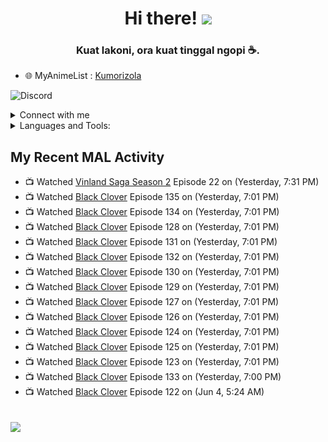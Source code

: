 <h1 align="center">Hi there! <img src="https://media.giphy.com/media/hvRJCLFzcasrR4ia7z/giphy.gif" width="25px"> </h1>
<h3 align="center">Kuat lakoni, ora kuat tinggal ngopi ☕.</h3>

- 🌐 MyAnimeList : [Kumorizola](https://myanimelist.net/animelist/Kumorizola)

![Discord](https://discord.c99.nl/widget/theme-3/761213268009943051.png)
<details>
      <summary>Connect with me</summary>
    <p align="left">
        <a href="https://www.facebook.com/kumori.hartley.1" target="blank"><img align="center"
                src="https://raw.githubusercontent.com/rahuldkjain/github-profile-readme-generator/master/src/images/icons/Social/facebook.svg"
                alt="kumori hartley" height="30" width="40" /></a>
        <a href="https://www.instagram.com/kumorizola/" target="blank"><img align="center"
                src="https://raw.githubusercontent.com/rahuldkjain/github-profile-readme-generator/master/src/images/icons/Social/instagram.svg"
                alt="kumorizola" height="30" width="40" /></a>
        <a href="https://discord.com" target="blank"><img align="center"
                src="https://raw.githubusercontent.com/rahuldkjain/github-profile-readme-generator/master/src/images/icons/Social/discord.svg"
                alt="Kumori#5882" height="30" width="40" /></a>
    </p>
</details>

<details>
    <summary align="left">Languages and Tools:</summary>
<p align="left">
      <a href="https://www.w3schools.com/css/" target="_blank">
        <img src="https://raw.githubusercontent.com/devicons/devicon/master/icons/css3/css3-original-wordmark.svg"
            alt="css3" width="40" height="40" /> </a> <a href="https://www.w3.org/html/" target="_blank"> <img
            src="https://raw.githubusercontent.com/devicons/devicon/master/icons/html5/html5-original-wordmark.svg"
            alt="html5" width="40" height="40" /> </a> <a href="https://www.java.com" target="_blank"> <img
            src="https://raw.githubusercontent.com/devicons/devicon/master/icons/java/java-original.svg" alt="java"
            width="40" height="40" /> </a> <a href="https://developer.mozilla.org/en-US/docs/Web/JavaScript"
            target="_blank"> <img
            src="https://raw.githubusercontent.com/devicons/devicon/master/icons/javascript/javascript-original.svg"
            alt="javascript" width="40" height="40" /> </a> <a href="https://nodejs.org" target="_blank"> <img
            src="https://raw.githubusercontent.com/devicons/devicon/master/icons/nodejs/nodejs-original-wordmark.svg"
            alt="nodejs" width="40" height="40" /> </a> <a href="https://www.python.org" target="_blank"> <img
            src="https://raw.githubusercontent.com/devicons/devicon/master/icons/python/python-original.svg"
            alt="python" width="40" height="40" /> </a> <a href="https://www.typescriptlang.org/" target="_blank"> <img
            src="https://raw.githubusercontent.com/devicons/devicon/master/icons/typescript/typescript-original.svg" 
            alt="typescript" width="40" height="40" /> </a> <a href="https://www.photoshop.com/en" target="_blank"> <img
            src="https://upload.wikimedia.org/wikipedia/commons/a/af/Adobe_Photoshop_CC_icon.svg" alt="photoshop" width="40" height="40"/> </a>
            <a href="https://www.adobe.com/products/premiere.html" target="_blank"> <img
            src="https://upload.wikimedia.org/wikipedia/commons/4/40/Adobe_Premiere_Pro_CC_icon.svg" alt="Premiere pro" width="40" height="40"/> </a>
            <a href="https://www.adobe.com/in/products/illustrator.html" target="_blank"> <img 
            src="https://upload.wikimedia.org/wikipedia/commons/f/fb/Adobe_Illustrator_CC_icon.svg" alt="illustrator" width="40" height="40"/> </a>
      
 </details>
 
 <h2> My Recent MAL Activity</h2>
<!-- MAL_ACTIVITY:start -->

- 📺 Watched [Vinland Saga Season 2](https://MyAnimeList.net/anime.php?id=49387) Episode 22 on (Yesterday, 7:31 PM)
- 📺 Watched [Black Clover](https://MyAnimeList.net/anime.php?id=34572) Episode 135 on (Yesterday, 7:01 PM)
- 📺 Watched [Black Clover](https://MyAnimeList.net/anime.php?id=34572) Episode 134 on (Yesterday, 7:01 PM)
- 📺 Watched [Black Clover](https://MyAnimeList.net/anime.php?id=34572) Episode 128 on (Yesterday, 7:01 PM)
- 📺 Watched [Black Clover](https://MyAnimeList.net/anime.php?id=34572) Episode 131 on (Yesterday, 7:01 PM)
- 📺 Watched [Black Clover](https://MyAnimeList.net/anime.php?id=34572) Episode 132 on (Yesterday, 7:01 PM)
- 📺 Watched [Black Clover](https://MyAnimeList.net/anime.php?id=34572) Episode 130 on (Yesterday, 7:01 PM)
- 📺 Watched [Black Clover](https://MyAnimeList.net/anime.php?id=34572) Episode 129 on (Yesterday, 7:01 PM)
- 📺 Watched [Black Clover](https://MyAnimeList.net/anime.php?id=34572) Episode 127 on (Yesterday, 7:01 PM)
- 📺 Watched [Black Clover](https://MyAnimeList.net/anime.php?id=34572) Episode 126 on (Yesterday, 7:01 PM)
- 📺 Watched [Black Clover](https://MyAnimeList.net/anime.php?id=34572) Episode 124 on (Yesterday, 7:01 PM)
- 📺 Watched [Black Clover](https://MyAnimeList.net/anime.php?id=34572) Episode 125 on (Yesterday, 7:01 PM)
- 📺 Watched [Black Clover](https://MyAnimeList.net/anime.php?id=34572) Episode 123 on (Yesterday, 7:01 PM)
- 📺 Watched [Black Clover](https://MyAnimeList.net/anime.php?id=34572) Episode 133 on (Yesterday, 7:00 PM)
- 📺 Watched [Black Clover](https://MyAnimeList.net/anime.php?id=34572) Episode 122 on (Jun 4, 5:24 AM)

<!-- MAL_ACTIVITY:end -->

  
<h2 align="left"> <img src="https://media.discordapp.net/attachments/918405470073520168/919220018355523584/ezgif.com-gif-maker_1.gif">
